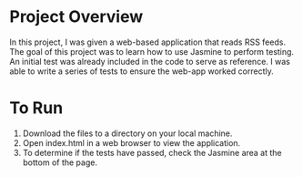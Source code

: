# Project Overview

In this project, I was given a web-based application that reads RSS feeds. The goal of this project was to learn how to use Jasmine to perform testing. An initial test was already included in the code to serve as reference. I was able to write a series of tests to ensure the web-app worked correctly.

# To Run

1. Download the files to a directory on your local machine.
2. Open index.html in a web browser to view the application.
3. To determine if the tests have passed, check the Jasmine area at the bottom of the page.
